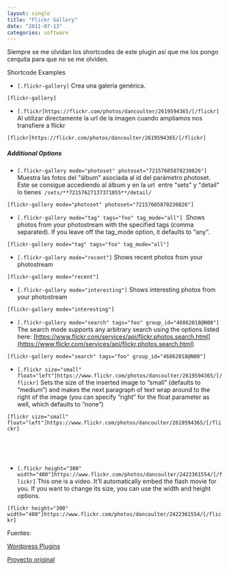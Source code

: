 ```yaml
---
layout: single
title: "Flickr Gallery"
date: "2011-07-13"
categories: software
---
```


Siempre se me olvidan los shortcodes de este plugin así que me los pongo cerquita para que no se me olviden.

Shortcode Examples

- `[.flickr-gallery]` Crea una galería genérica.

`[flickr-gallery]`

- `[.flickr]https://flickr.com/photos/dancoulter/2619594365/[/flickr]` Al utilizar directamente la url de la imagen cuando ampliamos nos transfiere a flickr

`[flickr]https://flickr.com/photos/dancoulter/2619594365/[/flickr]`

##### Additional Options

- `[.flickr-gallery mode="photoset" photoset="72157605870230826"]` Muestra las fotos del "álbum" asociada al id del parámetro photoset. Este se consigue accediendo al álbum y en la url  entre "sets" y "detail" lo tienes  `/sets/**72157627137371055**/detail/`

`[flickr-gallery mode="photoset" photoset="72157605870230826"]`

- `[.flickr-gallery mode="tag" tags="foo" tag_mode="all"]`  Shows photos from your photostream with the specified tags (comma separated). If you leave off the tag\_mode option, it defaults to “any”.

`[flickr-gallery mode="tag" tags="foo" tag_mode="all"]`

- `[.flickr-gallery mode="recent"]` Shows recent photos from your photostream

`[flickr-gallery mode="recent"]`

- `[.flickr-gallery mode="interesting"]` Shows interesting photos from your photostream

`[flickr-gallery mode="interesting"]`

- `[.flickr-gallery mode="search" tags="foo" group_id="46862018@N00"]` The search mode supports any arbitrary search using the options listed here: [https://www.flickr.com/services/api/flickr.photos.search.html](https://www.flickr.com/services/api/flickr.photos.search.html)

`[flickr-gallery mode="search" tags="foo" group_id="46862018@N00"]`

- `[.flickr size="small" float="left"]https://www.flickr.com/photos/dancoulter/2619594365/[/flickr]` Sets the size of the inserted image to “small” (defaults to “medium”) and makes the next paragraph of text wrap around to the right of the image (you can specify “right” for the float parameter as well, which defaults to “none”)

`[flickr size="small" float="left"]https://www.flickr.com/photos/dancoulter/2619594365/[/flickr]`

 

 

- `[.flickr height="300" width="400"]https://www.flickr.com/photos/dancoulter/2422361554/[/flickr]` This one is a video. It’ll automatically embed the flash movie for you. If you want to change its size, you can use the width and height options.

`[flickr height="300" width="400"]https://www.flickr.com/photos/dancoulter/2422361554/[/flickr]`

Fuentes:

[Wordpress Plugins](https://wordpress.org/extend/plugins/flickr-gallery/other_notes/ "Flickr Gallery")

[Proyecto original](https://co.deme.me/projects/flickr-gallery/ "Flickr Gallery")
